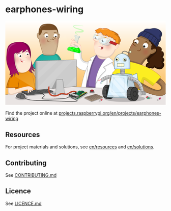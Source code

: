 # earphones-wiring

![earphones-wiring](banner.png)

Find the project online at [projects.raspberrypi.org/en/projects/earphones-wiring](https://projects.raspberrypi.org/en/projects/earphones-wiring)

## Resources
For project materials and solutions, see [en/resources](https://github.com/raspberrypilearning/earphones-wiring/tree/master/en/resources) and [en/solutions](https://github.com/raspberrypilearning/earphones-wiring/tree/master/en/solutions).

## Contributing
See [CONTRIBUTING.md](CONTRIBUTING.md)

## Licence
 See [LICENCE.md](LICENCE.md)